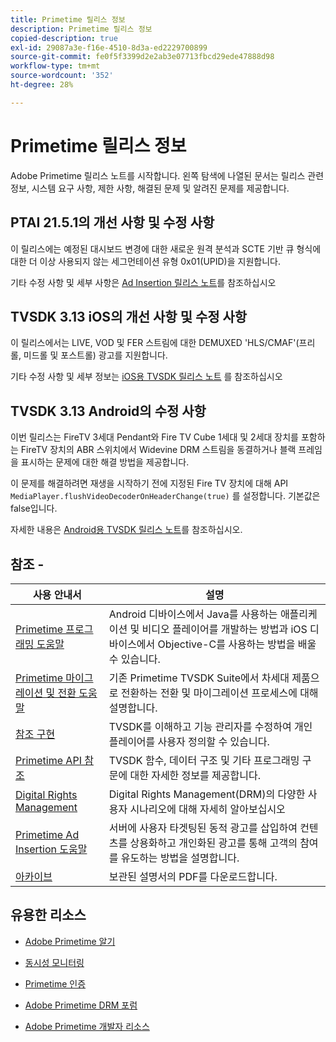 ```yaml
---
title: Primetime 릴리스 정보
description: Primetime 릴리스 정보
copied-description: true
exl-id: 29087a3e-f16e-4510-8d3a-ed2229700899
source-git-commit: fe0f5f3399d2e2ab3e07713fbcd29ede47888d98
workflow-type: tm+mt
source-wordcount: '352'
ht-degree: 28%

---
```


# Primetime 릴리스 정보

Adobe Primetime 릴리스 노트를 시작합니다. 왼쪽 탐색에 나열된 문서는 릴리스 관련 정보, 시스템 요구 사항, 제한 사항, 해결된 문제 및 알려진 문제를 제공합니다.

## PTAI 21.5.1의 개선 사항 및 수정 사항

이 릴리스에는 예정된 대시보드 변경에 대한 새로운 원격 분석과 SCTE 기반 큐 형식에 대한 더 이상 사용되지 않는 세그먼테이션 유형 0x01(UPID)을 지원합니다.

기타 수정 사항 및 세부 사항은 [Ad Insertion 릴리스 노트](/help/release-notes/ptai-21x-release-notes.md)를 참조하십시오

## TVSDK 3.13 iOS의 개선 사항 및 수정 사항

이 릴리스에서는 LIVE, VOD 및 FER 스트림에 대한 DEMUXED &#39;HLS/CMAF&#39;(프리롤, 미드롤 및 포스트롤) 광고를 지원합니다.

기타 수정 사항 및 세부 정보는 [iOS용 TVSDK 릴리스 노트](../release-notes/tvsdk-3x-ios.md) 를 참조하십시오

## TVSDK 3.13 Android의 수정 사항

이번 릴리스는 FireTV 3세대 Pendant와 Fire TV Cube 1세대 및 2세대 장치를 포함하는 FireTV 장치의 ABR 스위치에서 Widevine DRM 스트림을 동결하거나 블랙 프레임을 표시하는 문제에 대한 해결 방법을 제공합니다.

이 문제를 해결하려면 재생을 시작하기 전에 지정된 Fire TV 장치에 대해 API `MediaPlayer.flushVideoDecoderOnHeaderChange(true)` 를 설정합니다. 기본값은 false입니다.

자세한 내용은 [Android용 TVSDK 릴리스 노트](../release-notes/tvsdk-3x-android.md)를 참조하십시오.

## 참조 -

| 사용 안내서 | 설명 |
|--- |--- |
| [Primetime 프로그래밍 도움말](/help/programming/home.md) | Android 디바이스에서 Java를 사용하는 애플리케이션 및 비디오 플레이어를 개발하는 방법과 iOS 디바이스에서 Objective-C를 사용하는 방법을 배울 수 있습니다. |
| [Primetime 마이그레이션 및 전환 도움말](/help/migration-guides/home.md) | 기존 Primetime TVSDK Suite에서 차세대 제품으로 전환하는 전환 및 마이그레이션 프로세스에 대해 설명합니다. |
| [참조 구현](/help/android-reference-implementation/home.md) | TVSDK를 이해하고 기능 관리자를 수정하여 개인 플레이어를 사용자 정의할 수 있습니다. |
| [Primetime API 참조](/help/reference/api-references.md) | TVSDK 함수, 데이터 구조 및 기타 프로그래밍 구문에 대한 자세한 정보를 제공합니다. |
| [Digital Rights Management](/help/digital-rights-management/home.md) | Digital Rights Management(DRM)의 다양한 사용자 시나리오에 대해 자세히 알아보십시오 |
| [Primetime Ad Insertion 도움말](/help/primetime-ad-insertion/home.md) | 서버에 사용자 타겟팅된 동적 광고를 삽입하여 컨텐츠를 상용화하고 개인화된 광고를 통해 고객의 참여를 유도하는 방법을 설명합니다. |
| [아카이브](https://helpx.adobe.com/primetime/archives.html) | 보관된 설명서의 PDF를 다운로드합니다. |

## 유용한 리소스

* [Adobe Primetime 알기](https://www.adobe.com/in/marketing/primetime.html)

* [동시성 모니터링](https://tve.helpdocsonline.com/concurrency-monitoring-introduction)

* [Primetime 인증](https://tve.helpdocsonline.com/home)

* [Adobe Primetime DRM 포럼](https://forums.adobe.com/community/adobe_access)

* [Adobe Primetime 개발자 리소스](https://www.adobe.com/devnet/primetime.html)
